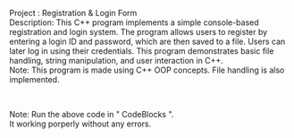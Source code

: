<p>
Project : Registration & Login Form <br>
Description: This C++ program implements a simple console-based registration and login system. The program allows users to register by entering a login ID and password, which are then saved to a file. Users can later log in using their credentials. This program demonstrates basic file handling, string manipulation, and user interaction in C++.<br>
Note: This program is made using C++ OOP concepts. File handling is also implemented.
</p>
<br>
<p>
Note: Run the above code in " CodeBlocks ".<br>
      It working porperly without any errors.<br>
</p>
<br>      
